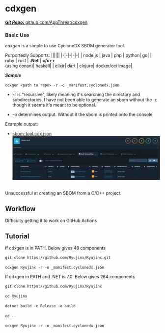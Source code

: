# cdxgen
[***Git Repo:*** github.com/AppThreat/cdxgen](https://github.com/AppThreat/cdxgen)

### Basic Use

*cdxgen* is a simple to use CycloneDX SBOM generator tool. 

Purportedly Supports:
||||||
|-|-|-|-|-|
| node.js | java | php      | python| go|
| ruby    | rust | **.Net** | **c/c++** <br/>(using conan)| haskell|
| elixir| dart | clojure| docker/oci image|



***Sample***

`cdxgen <path to repo> -r -o _manifest.cyclonedx.json` 

- -r is "recursive", likely meaning it's searching the directory and subdirectories. I have not been able to generate an sbom without the -r, though it seems it's meant to be optional.

- -o determines output. Without it the sbom is printed onto the console

Example output:
- [sbom-tool.cdx.json](files\sbom-tool.cdx.json)
![owasp vulnerability tool](files\cdxgen\sbom-tool_vulnerabilities.png)

<br/>
Unsuccessful at creating an SBOM from a C/C++ project.

## Workflow

Difficulty getting it to work on GitHub Actions



## Tutorial

If cdxgen is in PATH. Below gives 48 components

```
git clone https://github.com/Ryujinx/Ryujinx.git

cdxgen Ryujinx -r -o _manifest.cyclonedx.json
```

If cdxgen in PATH and .NET is 7.0. Below gives 264 components
```
git clone https://github.com/Ryujinx/Ryujinx

cd Ryujinx

dotnet build -c Release -o build

cd ..

cdxgen Ryujinx -r -o _manifest.cyclonedx.json

```
